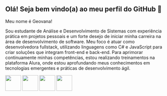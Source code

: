 ## Olá! Seja bem vindo(a) ao meu perfil do GitHub 👋
Meu nome é Geovana!

Sou estudante de Análise e Desenvolvimento de Sistemas com experiência prática em projetos pessoais e um forte desejo de iniciar minha carreira na área de desenvolvimento de software. Meu foco é atuar como desenvolvedora fullstack, utilizando linguagens como C# e JavaScript para criar soluções que integram front-end e back-end.
Para aprimorar continuamente minhas competências, estou realizando treinamentos na plataforma Alura, onde estou aprofundando meus conhecimentos em tecnologias emergentes e práticas de desenvolvimento ágil.

<img src="https://cdn.jsdelivr.net/gh/devicons/devicon@latest/icons/css3/css3-plain-wordmark.svg" width="50px" heigth="25px"/>  <img src="https://cdn.jsdelivr.net/gh/devicons/devicon@latest/icons/html5/html5-plain-wordmark.svg" width="50px" heigth="25px"/>
<img src="https://cdn.jsdelivr.net/gh/devicons/devicon@latest/icons/csharp/csharp-line.svg" width="50px" heigth="25px"/> <img src="https://cdn.jsdelivr.net/gh/devicons/devicon@latest/icons/mysql/mysql-original-wordmark.svg" width="50px" heigth="25px" />

